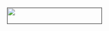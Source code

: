 <p align="center"><a href=""> <img src="https://img.shields.io/badge/»%20Dhruba%20The%20Good%20.%20Boy%20«-black?style=for-the-badge&logo=heroku" width="220" height="38.45"/></a></p>






